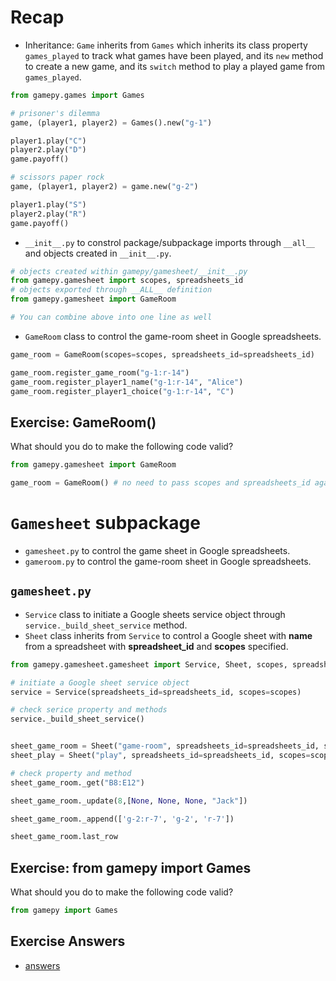 # Recap

- Inheritance: `Game` inherits from `Games` which inherits its class property `games_played` to track what games have been played, and its `new` method to create a new game, and its `switch` method to play a played game from `games_played`.




```python
from gamepy.games import Games
```


```python
# prisoner's dilemma
game, (player1, player2) = Games().new("g-1")
```


```python
player1.play("C")
player2.play("D")
game.payoff()
```


```python
# scissors paper rock
game, (player1, player2) = game.new("g-2")
```


```python
player1.play("S")
player2.play("R")
game.payoff()
```

- `__init__.py` to constrol package/subpackage imports through `__all__` and objects created in `__init__.py`.


```python
# objects created within gamepy/gamesheet/__init__.py
from gamepy.gamesheet import scopes, spreadsheets_id
# objects exported through __ALL__ definition
from gamepy.gamesheet import GameRoom

# You can combine above into one line as well
```

- `GameRoom` class to control the game-room sheet in Google spreadsheets. 


```python
game_room = GameRoom(scopes=scopes, spreadsheets_id=spreadsheets_id)
```


```python
game_room.register_game_room("g-1:r-14")
game_room.register_player1_name("g-1:r-14", "Alice")
game_room.register_player1_choice("g-1:r-14", "C")
```

## Exercise: GameRoom()
What should you do to make the following code valid?



```python
from gamepy.gamesheet import GameRoom

game_room = GameRoom() # no need to pass scopes and spreadsheets_id again
```

# `Gamesheet` subpackage

- `gamesheet.py` to control the game sheet in Google spreadsheets.
- `gameroom.py` to control the game-room sheet in Google spreadsheets.

## `gamesheet.py`

- `Service` class to initiate a Google sheets service object through `service._build_sheet_service` method.
- `Sheet` class inherits from `Service` to control a Google sheet with **name** from a spreadsheet with **spreadsheet_id** and **scopes** specified. 


```python
from gamepy.gamesheet.gamesheet import Service, Sheet, scopes, spreadsheets_id
```


```python
# initiate a Google sheet service object
service = Service(spreadsheets_id=spreadsheets_id, scopes=scopes)

# check serice property and methods
service._build_sheet_service()
```


```python

sheet_game_room = Sheet("game-room", spreadsheets_id=spreadsheets_id, scopes=scopes)
sheet_play = Sheet("play", spreadsheets_id=spreadsheets_id, scopes=scopes)
```


```python
# check property and method
sheet_game_room._get("B8:E12")

```


```python
sheet_game_room._update(8,[None, None, None, "Jack"])
```


```python
sheet_game_room._append(['g-2:r-7', 'g-2', 'r-7'])
```


```python
sheet_game_room.last_row
```

## Exercise: from gamepy import Games

What should you do to make the following code valid?


```python
from gamepy import Games
```

## Exercise Answers

- [answers](https://github.com/tpemartin/gamepy/commit/5c901ea3121bc376eedd3f85d3c21024088998c0)

